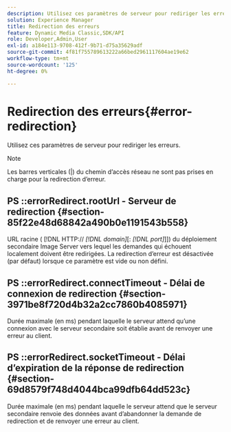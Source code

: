 ```yaml
---
description: Utilisez ces paramètres de serveur pour rediriger les erreurs.
solution: Experience Manager
title: Redirection des erreurs
feature: Dynamic Media Classic,SDK/API
role: Developer,Admin,User
exl-id: a184e113-9708-412f-9b71-d75a35629adf
source-git-commit: 4f81f755789613222a66bed2961117604ae19e62
workflow-type: tm+mt
source-wordcount: '125'
ht-degree: 0%

---
```


# Redirection des erreurs{#error-redirection}

Utilisez ces paramètres de serveur pour rediriger les erreurs.

>[!NOTE]
>
>Les barres verticales (|) du chemin d’accès réseau ne sont pas prises en charge pour la redirection d’erreur.

## PS ::errorRedirect.rootUrl - Serveur de redirection {#section-85f22e48d68842a490b0e1191543b558}

URL racine ( [!DNL HTTP:// *[!DNL domain]*[: *[!DNL port]*]]) du déploiement secondaire Image Server vers lequel les demandes qui échouent localement doivent être redirigées. La redirection d’erreur est désactivée (par défaut) lorsque ce paramètre est vide ou non défini.

## PS ::errorRedirect.connectTimeout - Délai de connexion de redirection {#section-3971be8f720d4b32a2cc7860b4085971}

Durée maximale (en ms) pendant laquelle le serveur attend qu’une connexion avec le serveur secondaire soit établie avant de renvoyer une erreur au client.

## PS ::errorRedirect.socketTimeout - Délai d’expiration de la réponse de redirection {#section-69d8579f748d4044bca99dfb64dd523c}

Durée maximale (en ms) pendant laquelle le serveur attend que le serveur secondaire renvoie des données avant d’abandonner la demande de redirection et de renvoyer une erreur au client.
